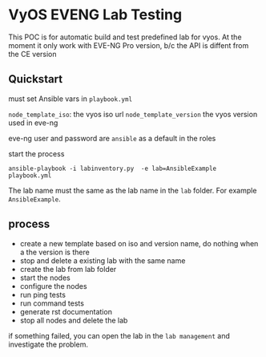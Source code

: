 # VyOS EVENG Lab Testing

This POC is for automatic build and test predefined lab for vyos.
At the moment it only work with EVE-NG Pro version, b/c the API is diffent from the CE version

## Quickstart

must set Ansible vars in `playbook.yml`

`node_template_iso`: the vyos iso url
`node_template_version` the vyos version used in eve-ng

eve-ng user and password are `ansible` as a default in the roles

start the process

    ansible-playbook -i labinventory.py  -e lab=AnsibleExample playbook.yml

The lab name must the same as the lab name in the `lab` folder. For example `AnsibleExample`.


## process

* create a new template based on iso and version name, do nothing when a the version is there
* stop and delete a existing lab with the same name
* create the lab from lab folder
* start the nodes
* configure the nodes
* run ping tests
* run command tests
* generate rst documentation
* stop all nodes and delete the lab

if something failed, you can open the lab in the `lab management` and investigate the problem.